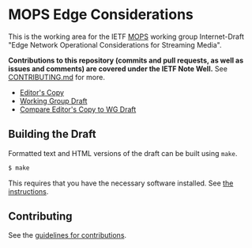# MOPS Edge Considerations

This is the working area for the IETF [MOPS](https://datatracker.ietf.org/group/mops/about/) working group Internet-Draft "Edge Network Operational Considerations for Streaming Media".

**Contributions to this repository (commits and pull requests, as well as issues and comments) are covered under the IETF Note Well.** See [CONTRIBUTING.md](CONTRIBUTING.md) for more.

 * [Editor's Copy](https://htmlpreview.github.io/?https://github.com/ietf-wg-mops/draft-ietf-mops-streaming-opcons/blob/gh-pages/draft-ietf-mops-streaming-opcons.html)
 * [Working Group Draft](https://tools.ietf.org/html/draft-ietf-mops-streaming-opcons)
 * [Compare Editor's Copy to WG Draft](https://tools.ietf.org/rfcdiff?url1=draft-ietf-mops-streaming-opcons&url2=https://github.com/ietf-wg-mops/draft-ietf-mops-streaming-opcons/blob/gh-pages/draft-ietf-mops-streaming-opcons.txt)

## Building the Draft

Formatted text and HTML versions of the draft can be built using `make`.

```sh
$ make
```

This requires that you have the necessary software installed.  See
[the instructions](https://github.com/martinthomson/i-d-template/blob/master/doc/SETUP.md).

## Contributing

See the
[guidelines for contributions](CONTRIBUTING.md).
